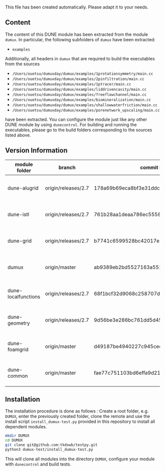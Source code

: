 
This file has been created automatically. Please adapt it to your needs.

## Content

The content of this DUNE module has been extracted from the module `dumux`.
In particular, the following subfolders of `dumux` have been extracted:
*   `examples`

Additionally, all headers in `dumux` that are required to build the
executables from the sources
*   `/Users/ouetsu/dumuxday/dumux/examples/1protationsymmetry/main.cc`
*   `/Users/ouetsu/dumuxday/dumux/examples/2pinfiltration/main.cc`
*   `/Users/ouetsu/dumuxday/dumux/examples/1ptracer/main.cc`
*   `/Users/ouetsu/dumuxday/dumux/examples/liddrivencavity/main.cc`
*   `/Users/ouetsu/dumuxday/dumux/examples/freeflowchannel/main.cc`
*   `/Users/ouetsu/dumuxday/dumux/examples/biomineralization/main.cc`
*   `/Users/ouetsu/dumuxday/dumux/examples/shallowwaterfriction/main.cc`
*   `/Users/ouetsu/dumuxday/dumux/examples/porenetwork_upscaling/main.cc`

have been extracted. You can configure the module just like any other DUNE
module by using `dunecontrol`. For building and running the executables,
please go to the build folders corresponding to the sources listed above.


## Version Information

| module folder                                      | branch                                             | commit hash                                        | commit date                    |
| -------------------------------------------------- | -------------------------------------------------- | -------------------------------------------------- | ------------------------------ |
| dune-alugrid                                       | origin/releases/2.7                                | 178a69b69eca8bf3e31ddce0fd8c990fee4931ae           | 2020-08-17 21:21:32 +0200      |
| dune-istl                                          | origin/releases/2.7                                | 761b28aa1deaa786ec55584ace99667545f1b493           | 2020-11-26 23:29:21 +0000      |
| dune-grid                                          | origin/releases/2.7                                | b7741c6599528bc42017e25f70eb6dd3b5780277           | 2020-11-26 23:30:08 +0000      |
| dumux                                              | origin/master                                      | ab9389eb2bd5527163a5518f9a858328c003cad0           | 2021-06-28 13:23:57 +0000      |
| dune-localfunctions                                | origin/releases/2.7                                | 68f1bcf32d9068c258707d241624a08b771b6fde           | 2020-11-26 23:45:36 +0000      |
| dune-geometry                                      | origin/releases/2.7                                | 9d56be3e286bc761dd5d453332a8d793eff00cbe           | 2020-11-26 23:26:48 +0000      |
| dune-foamgrid                                      | origin/master                                      | d49187be4940227c945ced02f8457ccc9d47536a           | 2020-01-06 15:36:03 +0000      |
| dune-common                                        | origin/master                                      | fae77c751103bd6effa9d215ffc4c32b434e0ae4           | 2021-01-20 10:09:50 +0000      |


## Installation

The installation procedure is done as follows :
Create a root folder, e.g. `DUMUX`, enter the previously created folder,
clone the remote and use the install script `install_dumux-test.py`
provided in this repository to install all dependent modules.

```sh
mkdir DUMUX
cd DUMUX
git clone git@github.com:tkdxwb/testpy.git
python3 dumux-test/install_dumux-test.py
```

This will clone all modules into the directory `DUMUX`,
configure your module with `dunecontrol` and build tests.

